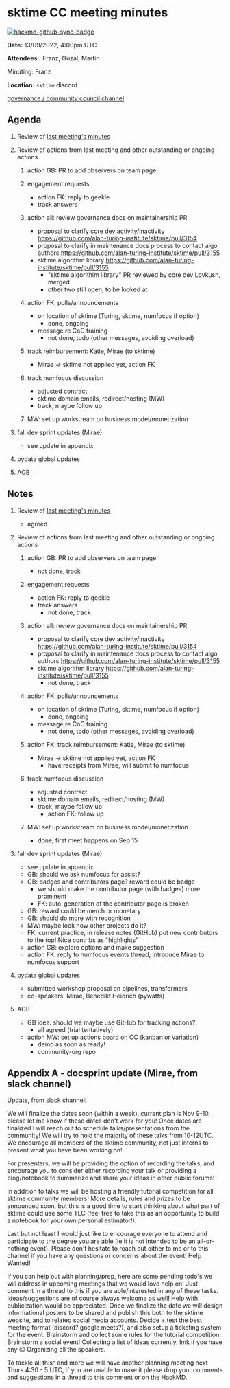 # sktime CC meeting minutes

[![hackmd-github-sync-badge](https://hackmd.io/y1OcL1QMQLiZjRwVB0t0RQ/badge)](https://hackmd.io/y1OcL1QMQLiZjRwVB0t0RQ)

**Date:** 
13/09/2022, 4:00pm UTC

**Attendees:**: Franz, Guzal, Martin

Minuting: Franz

**Location:** `sktime` discord

[governance / community council channel](https://discord.com/channels/723500657255907408/875425974345416734)

## Agenda

1. Review of [last meeting's minutes](https://github.com/sktime/community-org/tree/main/community_council/previous_meetings)

2. Review of actions from last meeting and other outstanding or ongoing actions

    1. action GB: PR to add observers on team page

    2. engagement requests
        * action FK: reply to geekle
        * track answers

    5. action all: review governance docs on maintainership PR
        * proposal to clarify core dev activity/inactivity https://github.com/alan-turing-institute/sktime/pull/3154
        * proposal to clarify in maintenance docs process to contact algo authors https://github.com/alan-turing-institute/sktime/pull/3155
        * sktime algorithm library https://github.com/alan-turing-institute/sktime/pull/3155
            * "sktime algorithim library" PR reviewed by core dev Lovkush, merged
            * other two still open, to be looked at

    9. action FK: polls/announcements
        * on location of sktime (Turing, sktime, numfocus if option)
            * done, ongoing
        * message re CoC training
            * not done, todo (other messages, avoiding overload)

    10. track reimbursement: Katie, Mirae (to sktime)
        * Mirae -> sktime not applied yet, action FK

    11. track numfocus discussion
        * adjusted contract
        * sktime domain emails, redirect/hosting (MW)
        * track, maybe follow up

    12. MW: set up workstream on business model/monetization

3. fall dev sprint updates (Mirae)
    * see update in appendix

4. pydata global updates

5. AOB


## Notes

1. Review of [last meeting's minutes](https://github.com/sktime/community-org/tree/main/community_council/previous_meetings)
    * agreed

2. Review of actions from last meeting and other outstanding or ongoing actions

    1. action GB: PR to add observers on team page
        * not done, track

    2. engagement requests
        * action FK: reply to geekle
        * track answers
            * not done, track

    3. action all: review governance docs on maintainership PR
        * proposal to clarify core dev activity/inactivity https://github.com/alan-turing-institute/sktime/pull/3154
        * proposal to clarify in maintenance docs process to contact algo authors https://github.com/alan-turing-institute/sktime/pull/3155
        * sktime algorithm library https://github.com/alan-turing-institute/sktime/pull/3155
            * not done, track

    4. action FK: polls/announcements
        * on location of sktime (Turing, sktime, numfocus if option)
            * done, ongoing
        * message re CoC training
            * not done, todo (other messages, avoiding overload)

    5. action FK: track reimbursement: Katie, Mirae (to sktime)
        * Mirae -> sktime not applied yet, action FK
            * have receipts from Mirae, will submit to numfocus

    6. track numfocus discussion
        * adjusted contract
        * sktime domain emails, redirect/hosting (MW)
        * track, maybe follow up
            * action FK: follow up

    7. MW: set up workstream on business model/monetization
        * done, first meet happens on Sep 15

3. fall dev sprint updates (Mirae)
    * see update in appendix
    * GB: should we ask numfocus for assist?
    * GB: badges and contributors page? reward could be badge
        * we should make the contributor page (with badges) more prominent
        * FK: auto-generation of the contributor page is broken
    * GB: reward could be merch or monetary
    * GB: should do more with recognition
    * MW: maybe look how other projects do it?
    * FK: current practice, in release notes (GitHub) put new contributors to the top! Nice contribs as "highlights"
    * action GB: explore options and make suggestion
    * action FK: reply to numfocus events thread, introduce Mirae to numfocus support

4. pydata global updates
    * submitted workshop proposal on pipelines, transformers
    * co-speakers: Mirae, Benedikt Heidrich (pywatts)

5. AOB
    * GB idea: should we maybe use GitHub for tracking actions?
        * all agreed (trial tentatively)
    * action MW: set up actions board on CC (kanban or variation)
        * demo as soon as ready!
        * community-org repo


## Appendix A - docsprint update (Mirae, from slack channel)

Update, from slack channel:

We will finalize the dates soon (within a week), current plan is Nov 9-10, please let me know if these dates don't work for you!
Once dates are finalized I will reach out to schedule talks/presentations from the community!  We will try to hold the majority of these talks from 10-12UTC.  We encourage all members of the sktime community, not just interns to present what you have been working on!

For presenters, we will be providing the option of recording the talks, and encourage you to consider either recording your talk or providing a blog/notebook to summarize and share your ideas in other public forums!

In addition to talks we will be hosting a friendly tutorial competition for all sktime community members!  More details, rules and prizes to be announced soon, but this is a good time to start thinking about what part of sktime could use some TLC (feel free to take this as an opportunity to build a notebook for your own personal estimator!).

Last but not least I would just like to encourage everyone to attend and participate to the degree you are able (ie it is not intended to be an all-or-nothing event).  Please don't hesitate to reach out either to me or to this channel if you have any questions or concerns about the event!
Help Wanted!

If you can help out with planning/prep, here are some pending todo's we will address in upcoming meetings that we would love help on!  Just comment in a thread to this if you are able/interested in any of these tasks.  Ideas/suggestions are of course always welcome as well!
Help with publicization would be appreciated.  Once we finalize the date we will design informational posters to be shared and publish this both to the sktime website, and to related social media accounts.
Decide + test the best meeting format (discord?  google meets?), and also setup a ticketing system for the event.
Brainstorm and collect some rules for the tutorial competition. 
Brainstorm a social event!  Collecting a list of ideas currently, lmk if you have any :wink:
Organizing all the speakers.

To tackle all this^ and more we will have another planning meeting next Thurs 4:30 - 5 UTC, if you are unable to make it please drop your comments and suggestions in a thread to this comment or on the HackMD.
